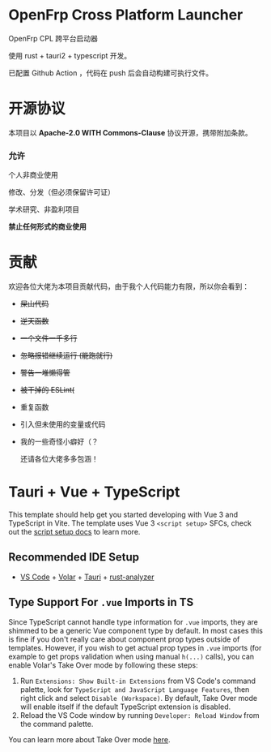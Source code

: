 # OpenFrp Cross Platform Launcher

OpenFrp CPL 跨平台启动器

使用 rust + tauri2 + typescript 开发。

已配置 Github Action ，代码在 push 后会自动构建可执行文件。

# 开源协议

本项目以 **Apache-2.0 WITH Commons-Clause** 协议开源，携带附加条款。

### 允许

个人非商业使用

修改、分发（但必须保留许可证）

学术研究、非盈利项目

**禁止任何形式的商业使用**

# 贡献

欢迎各位大佬为本项目贡献代码，由于我个人代码能力有限，所以你会看到：

- ~~屎山代码~~
- ~~逆天函数~~
- ~~一个文件一千多行~~
- ~~忽略报错继续运行 (能跑就行)~~
- ~~警告一堆懒得管~~
- ~~被干掉的 ESLint(~~
- 重复函数
- 引入但未使用的变量或代码
- 我的一些奇怪小癖好（？

  还请各位大佬多多包涵！

# Tauri + Vue + TypeScript

This template should help get you started developing with Vue 3 and TypeScript in Vite. The template uses Vue 3 `<script setup>` SFCs, check out the [script setup docs](https://v3.vuejs.org/api/sfc-script-setup.html#sfc-script-setup) to learn more.

## Recommended IDE Setup

- [VS Code](https://code.visualstudio.com/) + [Volar](https://marketplace.visualstudio.com/items?itemName=Vue.volar) + [Tauri](https://marketplace.visualstudio.com/items?itemName=tauri-apps.tauri-vscode) + [rust-analyzer](https://marketplace.visualstudio.com/items?itemName=rust-lang.rust-analyzer)

## Type Support For `.vue` Imports in TS

Since TypeScript cannot handle type information for `.vue` imports, they are shimmed to be a generic Vue component type by default. In most cases this is fine if you don't really care about component prop types outside of templates. However, if you wish to get actual prop types in `.vue` imports (for example to get props validation when using manual `h(...)` calls), you can enable Volar's Take Over mode by following these steps:

1. Run `Extensions: Show Built-in Extensions` from VS Code's command palette, look for `TypeScript and JavaScript Language Features`, then right click and select `Disable (Workspace)`. By default, Take Over mode will enable itself if the default TypeScript extension is disabled.
2. Reload the VS Code window by running `Developer: Reload Window` from the command palette.

You can learn more about Take Over mode [here](https://github.com/johnsoncodehk/volar/discussions/471).
